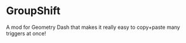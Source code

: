 # GroupShift
 A mod for Geometry Dash that makes it really easy to copy+paste many triggers at once!
